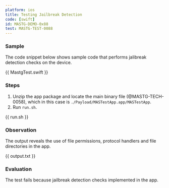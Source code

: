 ```yaml
---
platform: ios
title: Testing Jailbreak Detection
code: [swift]
id: MASTG-DEMO-0x88
test: MASTG-TEST-0088
---
```


### Sample

The code snippet below shows sample code that performs jalibreak detection checks on the device.

{{ MastgTest.swift }}

### Steps

1. Unzip the app package and locate the main binary file (@MASTG-TECH-0058), which in this case is `./Payload/MASTestApp.app/MASTestApp`.
2. Run `run.sh`.

{{ run.sh }}

### Observation

The output reveals the use of file permissions, protocol handlers and file directories in the app.

{{ output.txt }}

### Evaluation

The test fails because jailbreak detection checks implemented in the app.
